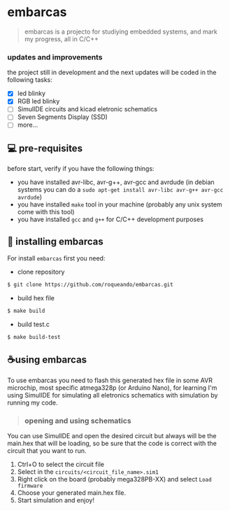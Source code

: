 # embarcas

> embarcas is a projecto for studiying embedded systems, and mark my progress, all in C/C++


### updates and improvements

the project still in development and the next updates will be coded in the following tasks:
- [x] led blinky
- [x] RGB led blinky
- [ ] SimulIDE circuits and kicad eletronic schematics
- [ ] Seven Segments Display (SSD)
- [ ] more...

## 💻 pre-requisites

before start, verify if you have the following things:

- you have installed avr-libc, avr-g++, avr-gcc and avrdude (in debian systems you can do a `sudo apt-get install avr-libc avr-g++ avr-gcc avrdude`)
- you have installed `make` tool in your machine (probably any unix system come with this tool)
- you have installed `gcc` and `g++` for C/C++ development purposes

## 🚀 installing embarcas

For install `embarcas` first you need:

- clone repository
```sh
$ git clone https://github.com/roqueando/embarcas.git
```

- build hex file
```sh
$ make build
```

- build test.c
```sh
$ make build-test
```

## ☕using embarcas

To use embarcas you need to flash this generated hex file in some AVR microchip, most specific atmega328p (or Arduino Nano), for learning I'm using SimulIDE for simulating all eletronics schematics with simulation by running my code.

>### opening and using schematics

You can use SimulIDE and open the desired circuit but always will be the main.hex that will be loading, so be sure that the code is correct with the circuit that you want to run.

1. Ctrl+O to select the circuit file
2. Select in the `circuits/<circuit_file_name>.sim1`
3. Right click on the board (probably mega328PB-XX) and select `Load firmware`
4. Choose your generated main.hex file.
5. Start simulation and enjoy!

